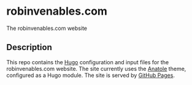 # robinvenables.com
The robinvenables.com website

## Description
This repo contains the [Hugo][1] configuration and input files for the robinvenables.com website. The site currently uses the [Anatole][2] theme, configured as a Hugo module. The site is served by [GitHub Pages][3].

[1]: https://gohugo.io
[2]: https://github.com/lxndrblz/anatole
[3]: https://pages.github.com

